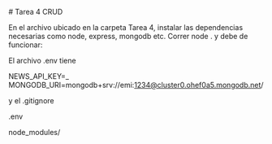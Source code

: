 
# Tarea 4 CRUD 

En el archivo ubicado en la carpeta Tarea 4, instalar las dependencias necesarias como node, express, mongodb etc.
Correr node .  y debe de funcionar:

El archivo .env tiene 



NEWS_API_KEY=_
MONGODB_URI=mongodb+srv://emi:1234@cluster0.ohef0a5.mongodb.net/

y el .gitignore




.env

node_modules/

